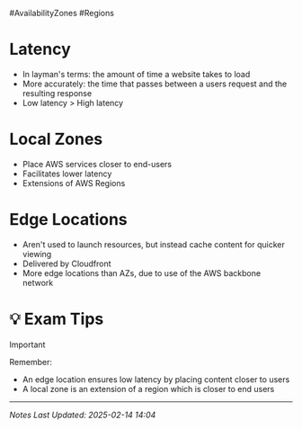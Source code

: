 #AvailabilityZones #Regions 
# Latency
- In layman's terms: the amount of time a website takes to load
- More accurately: the time that passes between a users request and the resulting response
- Low latency > High latency
# Local Zones
- Place AWS services closer to end-users
- Facilitates lower latency
- Extensions of AWS Regions
# Edge Locations
- Aren't used to launch resources, but instead cache content for quicker viewing
- Delivered by Cloudfront
- More edge locations than AZs, due to use of the AWS backbone network
# 💡 Exam Tips
> [!important]
> Remember:
> - An edge location ensures low latency by placing content closer to users
> - A local zone is an extension of a region which is closer to end users

---
*Notes Last Updated: 2025-02-14 14:04*